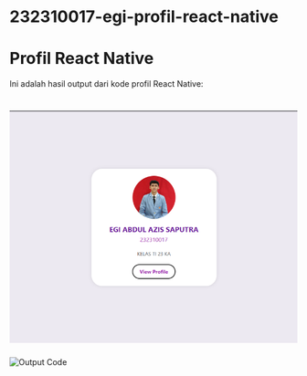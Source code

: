 
# 232310017-egi-profil-react-native

# Profil React Native

Ini adalah hasil output dari kode profil React Native:


![Output Code](./ouput-code.png)
=======
![Output Code](./output-code.png)

